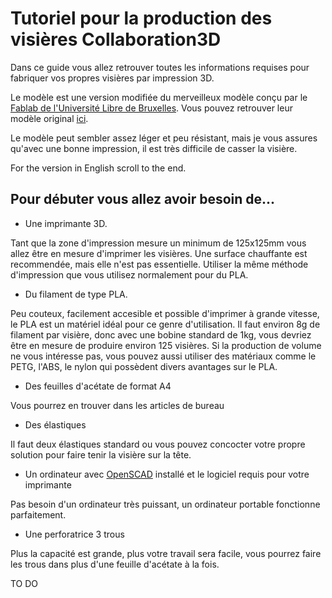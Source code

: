 # Tutoriel pour la production des visières Collaboration3D

Dans ce guide vous allez retrouver toutes les informations requises pour fabriquer vos propres visières par impression 3D. 

Le modèle est une version modifiée du merveilleux modèle conçu par le [Fablab de l'Université Libre de Bruxelles](https://fablab-ulb.gitlab.io/projects/coronavirus/protective-face-shields/). Vous pouvez retrouver leur modèle original [ici](https://gitlab.com/fablab-ulb/projects/coronavirus/protective-face-shields/-/tree/master/PFC-Headband-Light-3DPrint).

Le modèle peut sembler assez léger et peu résistant, mais je vous assures qu'avec une bonne impression, il est très difficile de casser la visière.

For the version in English scroll to the end.
## Pour débuter vous allez avoir besoin de...
- Une imprimante 3D. 

Tant que la zone d'impression mesure un minimum de 125x125mm vous allez être en mesure d'imprimer les visières. Une surface chauffante est recommendée, mais elle n'est pas essentielle. Utiliser la même méthode d'impression que vous utilisez normalement pour du PLA.
- Du filament de type PLA.

Peu couteux, facilement accesible et possible d'imprimer à grande vitesse, le PLA est un matériel idéal pour ce genre d'utilisation. Il faut environ 8g de filament par visière, donc avec une bobine standard de 1kg, vous devriez être en mesure de produire environ 125 visières. Si la production de volume ne vous intéresse pas, vous pouvez aussi utiliser des matériaux comme le PETG, l'ABS, le nylon qui possèdent divers avantages sur le PLA.
- Des feuilles d'acétate de format A4

Vous pourrez en trouver dans les articles de bureau
- Des élastiques

Il faut deux élastiques standard ou vous pouvez concocter votre propre solution pour faire tenir la visière sur la tête.
- Un ordinateur avec [OpenSCAD](https://www.openscad.org/) installé et le logiciel requis pour votre imprimante

Pas besoin d'un ordinateur très puissant, un ordinateur portable fonctionne parfaitement.
- Une perforatrice 3 trous

Plus la capacité est grande, plus votre travail sera facile, vous pourrez faire les trous dans plus d'une feuille d'acétate à la fois.

TO DO
